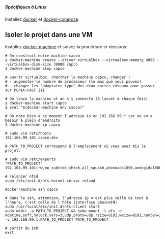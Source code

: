 ##### Spécifiques à Linux

Installez [docker](https://docs.docker.com/installation) et [docker-compose](https://docs.docker.com/compose/install/).


## Isoler le projet dans une VM

Installez [docker-machine](https://docs.docker.com/machine/install-machine/) et suivez la procédure ci-dessous:

```
# On construit notre machine capco
$ docker-machine create --driver virtualbox --virtualbox-memory 4096 --virtualbox-disk-size 30000 capco
$ docker-machine stop capco

# ouvrir virtualbox, chercher la machine capco, changer :
# - augmenter le nombre de processeur (le max que vous pouvez)
# - changer les "adaptater type" des deux cartes réseaux pour passer sur PCnet-FAST III

# On lance la machine et on s'y connecte (à lancer à chaque fois)
$ docker-machine start capco
$ eval "$(docker-machine env capco)"

# On note bien à ce moment l'adresse ip en 192.168.99.* car on en a besoin à plein d'endroits
$ docker-machine ip capco

# sudo vim /etc/hosts
192.168.99.101 capco.dev

# PATH_TO_PROJECT correspond à l'emplacement où vous avez mis le projet.

# sudo vim /etc/exports
"PATH_TO_PROJECT" 192.168.99.101(rw,no_subtree_check,all_squash,anonuid=1000,anongid=1000)

# relancer nfsd
sudo /etc/init.d/nfs-kernel-server reload

docker-machine ssh capco

# dans le ssh, attention, l'adresse ip n'est plus celle de tout à l'heure, c'est celle de l'hôte (interface vboxnetN)
sudo /usr/local/etc/init.d/nfs-client start
sudo mkdir -p PATH_TO_PROJECT && sudo mount -t nfs -o noatime,soft,nolock,vers=3,udp,proto=udp,rsize=8192,wsize=8192,namlen=255,timeo=10,retrans=3,nfsvers=3 -v 192.168.99.1:PATH_TO_PROJECT PATH_TO_PROJECT

# sortir du ssh
exit
```
